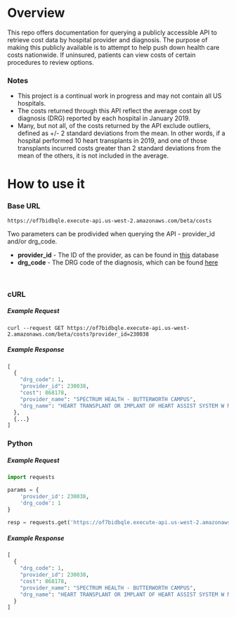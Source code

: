 # Overview
This repo offers documentation for querying a publicly accessible API to retrieve cost data by hospital provider and diagnosis. The purpose of making this publicly available is to attempt to help push down health care costs nationwide. If uninsured, patients can view costs of certain procedures to review options.

### Notes
- This project is a continual work in progress and may not contain all US hospitals.
- The costs returned through this API reflect the average cost by diagnosis (DRG) reported by each hospital in January 2019.
- Many, but not all, of the costs returned by the API exclude outliers, defined as +/- 2 standard deviations from the mean. In other words, if a hospital performed 10 heart transplants in 2019, and one of those transplants incurred costs greater than 2 standard deviations from the mean of the others, it is not included in the average.

# How to use it

### Base URL
```
https://of7bidbqle.execute-api.us-west-2.amazonaws.com/beta/costs
```
Two parameters can be prodivided when querying the API - provider_id and/or drg_code.
* **provider_id** - The ID of the provider, as can be found in [this](https://data.medicare.gov/widgets/xubh-q36u) database
* **drg_code** - The DRG code of the diagnosis, which can be found [here](https://www.icd10data.com/ICD10CM/DRG)

<br>

### cURL
##### Example Request
```
curl --request GET https://of7bidbqle.execute-api.us-west-2.amazonaws.com/beta/costs?provider_id=230038
```
##### Example Response
```python
[
  {
    "drg_code": 1, 
    "provider_id": 230038,
    "cost": 868178, 
    "provider_name": "SPECTRUM HEALTH - BUTTERWORTH CAMPUS",
    "drg_name": "HEART TRANSPLANT OR IMPLANT OF HEART ASSIST SYSTEM W MCC",
  },
  {...}
]
```

### Python
##### Example Request
```python
import requests

params = {
    'provider_id': 230038,
    'drg_code': 1
}

resp = requests.get('https://of7bidbqle.execute-api.us-west-2.amazonaws.com/beta/costs', params=params)
```

##### Example Response
```python
[
  {
    "drg_code": 1, 
    "provider_id": 230038,
    "cost": 868178, 
    "provider_name": "SPECTRUM HEALTH - BUTTERWORTH CAMPUS",
    "drg_name": "HEART TRANSPLANT OR IMPLANT OF HEART ASSIST SYSTEM W MCC",
  }
]
```

